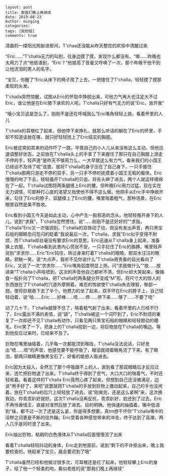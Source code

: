 ```
layout: post
title: 那我们晚上再继续
date: 2019-08-23
Author: minging
categories: 
tags: [双豹组]
comments: true
```

清晨的一缕阳光照射进房间，T'chaa还没能从昨天整完的欢愉中清醒过来

“Eric……”T'challa无力的叫到，往身边摸了摸，发现什么都没有。“嘶……昨晚也太用力了点”他低语到，“Eric？”他提高了音量又呼唤了一次，那个昨晚干他干到让他流泪的男人的名字。

“宝贝，你醒了”Eric从床下的椅子爬了上去，一把搂住了T'challa，轻轻摸了摸那柔软的头发。

T'challa突然惊醒，试图从Eric的怀抱中挣脱出来，可他力气再大也注定大不过Eric，谁让他是在Eric膝下承欢的人呢。T'challa只好有气无力的说“Eric，放开我”

“哦小宝贝这是怎么了，刚刚不是还在呼喊我么”Eric嘴角轻轻上挑，看着怀里的人儿

T'challa的耳根红了起来，但他停下来挣扎，就那么听话的躺在了Eric的怀里，手却不知道该放在哪，就只好轻轻抚上了Eric结实的胸膛。

Eric被这突如其来的动作吓了一跳，毕竟自己的小人儿从来没有这么主动，但他迅速调整好状态，之前放在T'challa头上的手拿了下来握住了那只在自己胸膛上游走不停的手，轻声道“是昨天不够用力么，一大早就这么有力气，看来我们的小国王已经迫不及待了呢”说罢，就将T'challa的身子压在了自己身下，一只手握住T'challa那两只游走不停的双手，另一只手不停的抚摸着小国王无暇的躯体。Eric慢慢的吻了下去，轻轻撬开T'challa的贝齿，将舌头伸了进去，两个人就这样缠绵在了一起。T'challa试图将两条腿缠上Eric的腰，但昨晚Eric用力过猛，现在实在无力调情，可那种打心底的渴望又指使他不得不这么做。他把手从Eric手中挣脱开来，勾住了Eric的脖子，双腿缠上了Eric的腰，嘴里喘着粗气，那种场景，在Eric眼里自然是美不胜收。

Eric看到小国王今天是如此主动，心中产生一股邪恶的念头。他轻轻推开身下的人儿，说到“求我”，T'challa忽然愣住，说“……刚刚不是还好好的”“求我，T'challa”Eric又一次强调到。T'challa的双唇动了动，但没有发出声音，两只黑宝石般的眼睛忽闪忽闪的眨着“我说最后一次，T'challa，求我”Eric似乎变得不耐烦，而T'challa却丝毫没有要求Eric的意思。Eric迅速从T'challa身上起来，准备换上衣服，T'challa看到此景内心慌张不安，一只手拉住了Eric的胳膊，嘴里轻声说到“求求你……Eric”Eric钝住，转过身来盯着T'challa的眼睛，那双水汪汪的眼睛，邪魅一笑，说“大点声，我听不见你说什么”T'challa用责备的目光看向了Eric，又说了一次“求求你……”Eric嘴角弧度明显上扬，问“求我做什么”“放……放进来”T'challa小声吱唔到，这次的声音他自己都听不清，但Eric却大笑起来，像捕食一般扑向了T'challa，把T'challa的两条腿分开变成“M”形。将尺寸大的惊人的东西放在了T'challa的穴道外摩擦着。难忍的性欲使T'challa失去理智，臀部一翘，便将巨根吞下去了半个。他费力的坐了起来，双手环在Eric的脖子上，自己轻轻动着，说“哈……Eric……好棒……唔……停……停下来……够了……不要了唔”

动了几十下，T'challa就撑不住了，喘着粗气射了出来。看着怀里的人已经不行了，Eric露出不满的表情，说“舔”，T'challa被这一个词吓到了，Eric不耐烦的重复了一次却还不见T'challa有动作，只看见两只黑宝石般的眼睛和轻轻颤动的睫毛。Eric笑了一下，把身上的T'challa抱到一边，将巨物放在T'challa的嘴边。等到他反应过来时，已经来不及了。

巨物在嘴里抽插着，几乎每一次都能顶到喉咙，T'challa没法说话，只好发出“唔……唔”的声音，他感觉要不能呼吸了，眼泪就顺着眼角流了下来。有了眼泪，那两只眼睛更像黑宝石了，好看的能把人吸进去。

Eric因为太投入，全然忘了那个呼吸跟不上的人，直到看了那双眼睛后才反应过来，连忙把巨物退了出来。T'challa终于得到了空气，大口大口的喘着气，不时还轻咳着。看着这样的T'challa Eric竟然心疼了起来，但想到自己还没被满足，边说“用手好了，来吧”说罢就把T'challa的手放到巨物上撸动起来，自己的手也没闲着，放在T'challa的后穴上轻轻放了进去，说“刚爽完，还是这么紧啊”来，这次换我动，你乖乖趴好就好。这次T'challa没再反抗，乖乖趴好，脸还别了过去。Eric不再怜香惜玉，直接对准然后放了进去。目的明确。他快速的抽插着，嘴中低语到“操，都干过一次了还是这么紧，你是得多想要，真tm想干坏你”T'challa嘴中的淫秽之词更是不断的往外蹦。Eric受着各种感觉带来的冲击，终于达到了高潮，两人几乎是同时泄了出来。

Eric抽出巨物，粘稠的白色液体从T'challa后面慢慢流了出来

看着T'challa轻轻抖动的身体，Eric走到他面前，说到“剩下的不许抠出来，晚上我要检查的。快起来了宝贝，晨会要迟到了哦”

T'challa虽然已经和他做过很多次，可耳根还是红了起来，他轻轻攀上Eric的身子，给了他一个轻柔的吻，看似老练的说“那我们晚上再继续”